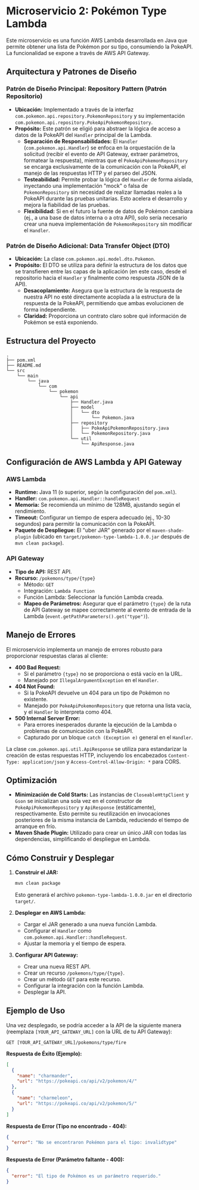 # Microservicio 2: Pokémon Type Lambda

Este microservicio es una función AWS Lambda desarrollada en Java que permite obtener una lista de Pokémon por su tipo, consumiendo la PokeAPI. La funcionalidad se expone a través de AWS API Gateway.

## Arquitectura y Patrones de Diseño

### Patrón de Diseño Principal: Repository Pattern (Patrón Repositorio)

*   **Ubicación:** Implementado a través de la interfaz `com.pokemon.api.repository.PokemonRepository` y su implementación `com.pokemon.api.repository.PokeApiPokemonRepository`.
*   **Propósito:** Este patrón se eligió para abstraer la lógica de acceso a datos de la PokeAPI del `Handler` principal de la Lambda.
    *   **Separación de Responsabilidades:** El `Handler` (`com.pokemon.api.Handler`) se enfoca en la orquestación de la solicitud (recibir el evento de API Gateway, extraer parámetros, formatear la respuesta), mientras que el `PokeApiPokemonRepository` se encarga exclusivamente de la comunicación con la PokeAPI, el manejo de las respuestas HTTP y el parseo del JSON.
    *   **Testeabilidad:** Permite probar la lógica del `Handler` de forma aislada, inyectando una implementación "mock" o falsa de `PokemonRepository` sin necesidad de realizar llamadas reales a la PokeAPI durante las pruebas unitarias. Esto acelera el desarrollo y mejora la fiabilidad de las pruebas.
    *   **Flexibilidad:** Si en el futuro la fuente de datos de Pokémon cambiara (ej., a una base de datos interna o a otra API), solo sería necesario crear una nueva implementación de `PokemonRepository` sin modificar el `Handler`.

### Patrón de Diseño Adicional: Data Transfer Object (DTO)

*   **Ubicación:** La clase `com.pokemon.api.model.dto.Pokemon`.
*   **Propósito:** El DTO se utiliza para definir la estructura de los datos que se transfieren entre las capas de la aplicación (en este caso, desde el repositorio hacia el `Handler` y finalmente como respuesta JSON de la API).
    *   **Desacoplamiento:** Asegura que la estructura de la respuesta de nuestra API no esté directamente acoplada a la estructura de la respuesta de la PokeAPI, permitiendo que ambas evolucionen de forma independiente.
    *   **Claridad:** Proporciona un contrato claro sobre qué información de Pokémon se está exponiendo.

## Estructura del Proyecto

```
.
├── pom.xml
├── README.md
└── src
    └── main
        └── java
            └── com
                └── pokemon
                    └── api
                        ├── Handler.java
                        ├── model
                        │   └── dto
                        │       └── Pokemon.java
                        ├── repository
                        │   ├── PokeApiPokemonRepository.java
                        │   └── PokemonRepository.java
                        └── util
                            └── ApiResponse.java
```

## Configuración de AWS Lambda y API Gateway

### AWS Lambda

*   **Runtime:** Java 11 (o superior, según la configuración del `pom.xml`).
*   **Handler:** `com.pokemon.api.Handler::handleRequest`
*   **Memoria:** Se recomienda un mínimo de 128MB, ajustando según el rendimiento.
*   **Timeout:** Configurar un tiempo de espera adecuado (ej., 10-30 segundos) para permitir la comunicación con la PokeAPI.
*   **Paquete de Despliegue:** El "uber JAR" generado por el `maven-shade-plugin` (ubicado en `target/pokemon-type-lambda-1.0.0.jar` después de `mvn clean package`).

### API Gateway

*   **Tipo de API:** REST API.
*   **Recurso:** `/pokemons/type/{type}`
    *   Método: `GET`
    *   Integración: `Lambda Function`
    *   Función Lambda: Seleccionar la función Lambda creada.
    *   **Mapeo de Parámetros:** Asegurar que el parámetro `{type}` de la ruta de API Gateway se mapee correctamente al evento de entrada de la Lambda (`event.getPathParameters().get("type")`).

## Manejo de Errores

El microservicio implementa un manejo de errores robusto para proporcionar respuestas claras al cliente:

*   **400 Bad Request:**
    *   Si el parámetro `{type}` no se proporciona o está vacío en la URL.
    *   Manejado por `IllegalArgumentException` en el `Handler`.
*   **404 Not Found:**
    *   Si la PokeAPI devuelve un 404 para un tipo de Pokémon no existente.
    *   Manejado por `PokeApiPokemonRepository` que retorna una lista vacía, y el `Handler` lo interpreta como 404.
*   **500 Internal Server Error:**
    *   Para errores inesperados durante la ejecución de la Lambda o problemas de comunicación con la PokeAPI.
    *   Capturado por un bloque `catch (Exception e)` general en el `Handler`.

La clase `com.pokemon.api.util.ApiResponse` se utiliza para estandarizar la creación de estas respuestas HTTP, incluyendo los encabezados `Content-Type: application/json` y `Access-Control-Allow-Origin: *` para CORS.

## Optimización

*   **Minimización de Cold Starts:** Las instancias de `CloseableHttpClient` y `Gson` se inicializan una sola vez en el constructor de `PokeApiPokemonRepository` y `ApiResponse` (estáticamente), respectivamente. Esto permite su reutilización en invocaciones posteriores de la misma instancia de Lambda, reduciendo el tiempo de arranque en frío.
*   **Maven Shade Plugin:** Utilizado para crear un único JAR con todas las dependencias, simplificando el despliegue en Lambda.

## Cómo Construir y Desplegar

1.  **Construir el JAR:**
    ```bash
    mvn clean package
    ```
    Esto generará el archivo `pokemon-type-lambda-1.0.0.jar` en el directorio `target/`.

2.  **Desplegar en AWS Lambda:**
    *   Cargar el JAR generado a una nueva función Lambda.
    *   Configurar el `Handler` como `com.pokemon.api.Handler::handleRequest`.
    *   Ajustar la memoria y el tiempo de espera.

3.  **Configurar API Gateway:**
    *   Crear una nueva REST API.
    *   Crear un recurso `/pokemons/type/{type}`.
    *   Crear un método `GET` para este recurso.
    *   Configurar la integración con la función Lambda.
    *   Desplegar la API.

## Ejemplo de Uso

Una vez desplegado, se podría acceder a la API de la siguiente manera (reemplaza `[YOUR_API_GATEWAY_URL]` con la URL de tu API Gateway):

```
GET [YOUR_API_GATEWAY_URL]/pokemons/type/fire
```

**Respuesta de Éxito (Ejemplo):**

```json
[
  {
    "name": "charmander",
    "url": "https://pokeapi.co/api/v2/pokemon/4/"
  },
  {
    "name": "charmeleon",
    "url": "https://pokeapi.co/api/v2/pokemon/5/"
  }
]
```

**Respuesta de Error (Tipo no encontrado - 404):**

```json
{
  "error": "No se encontraron Pokémon para el tipo: invalidtype"
}
```

**Respuesta de Error (Parámetro faltante - 400):**

```json
{
  "error": "El tipo de Pokémon es un parámetro requerido."
}

